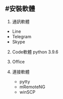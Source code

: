 #安裝軟體
----

1. 通訊軟體

  * Line
  * Telegram
  * Skype
 
2. Code軟體
   python 3.9.6
   
3. Office

4. 連接軟體

   * pytty
   * mRemoteNG
   * winSCP
